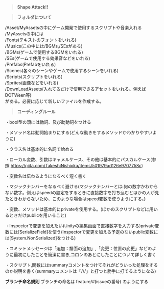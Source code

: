 >**Shape Attack!!**

>**フォルダについて**

/Asset/MyAssetsの中にゲーム開発で使用するスクリプトや音楽入れる  
/MyAssetsの中には  
/Fonts(テキストのフォントをいれる)  
/Musics(この中には/BGMs,/SEsがある)  
/BGMs(ゲームで使用するBGMをいれる)  
/SEs(ゲームで使用する効果音などをいれる)  
/Prefabs(Prefabをいれる)  
/Scenes(各々のシーンやゲームで使用するシーンをいれる)  
/Scripts(スクリプトをいれる)  
/Sprites(画像などをいれる)  
/DownLoadAssets(入れてるだけで使用できるアセットをいれる。例えばDOTWeen等)  
がある。必要に応じて新しいファイルを作成する。 

>**コーディングルール**

・bool型の頭には動詞、及び助動詞をつける

・メソッド名は動詞始まりにする(どんな動きをするメソッドかわかりやすいように)

・クラス名は基本的に名詞で始める

・ローカル変数、引数はキャメルケース、その他は基本的にパスカルケース(参照:https://qiita.com/TakeshiNishioka/items/501979ad126e9707758c)

・変数名は伝わるようになるべく短く書く

・マジックナンバーをなるべく避ける(マジックナンバーとは:何の数字かわからない数字。例えばspeedの設定をするときに直接数字を打ち込むとほかの人が見たときわからないため、このような場合はspeed変数を使うようにする。)

・変数、メソッドは基本的にprivateを使用する。(ほかのスクリプトなどに用いるときだけpublicを用いること)

・Inspectorで変更を加えたい(Unityの編集画面で直接数字を入力する)private変数には[SerializeField]を使う(Inspectorで変更を加える予定のないpublic変数には[System.NonSerialized]をつける)

・コミットメッセージは「追加：譜面の追加」,「変更：位置の変更」などのように最初にしたことを簡潔に書き,コロンのあとにしたことについて詳しく書く

・スクリプト,関数にはsummaryコメントをつけてそれがどういった処理をするのか説明を書く(summaryコメントは「///」と打つと勝手に打てるようになる)

**ブランチ命名規則**
ブランチの命名は
feature/#(issueの番号)
のようにする

